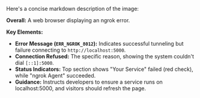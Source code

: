 Here's a concise markdown description of the image:

**Overall:** A web browser displaying an ngrok error.

**Key Elements:**
*   **Error Message (`ERR_NGROK_8012`):** Indicates successful tunneling but failure connecting to `http://localhost:5000`.
*   **Connection Refused:** The specific reason, showing the system couldn't dial `[::1]:5000`.
*   **Status Indicators:** Top section shows "Your Service" failed (red check), while "ngrok Agent" succeeded.
*   **Guidance:** Instructs developers to ensure a service runs on localhost:5000, and visitors should refresh the page.